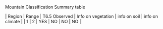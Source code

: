 Mountain Classification Summary table

| Region | Range | T6.5 Observed | Info on vegetation | info on soil | info on climate |
| 1 | 2 | YES | NO | NO | NO |
